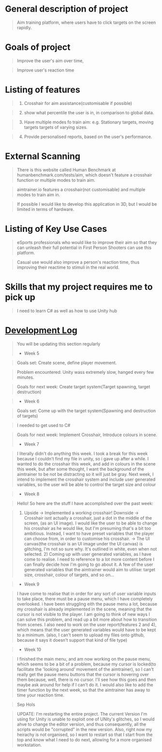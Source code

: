 # General description of project
> Aim training platform, where users have to click targets on the screen rapidly.
> 
# Goals of project
> Improve the user's aim over time,

> Improve user's reaction time
# Listing of features
> 1. Crosshair for aim assistance(customisable if possible)

> 2. show what percentile the user is in, in comparison to global data.

> 3. Have multiple modes fo train aim: 
> e.g. Stationary targets,
> moving targets
> targets of varying sizes.

> 4. Provide personalised reports, based on the user's performance.

# External Scanning
> There is this website called Human Benchmark at humanbenchmark.com/tests/aim, which doesn't feature a crosshair function or multiple modes to train aim.

> aimtrainer.io features a crosshair(not customisable) and multiple modes to train aim in.

> If possible I would like to develop this application in 3D, but I would be limited in terms of hardware.

# Listing of Key Use Cases
> eSports professionals who would like to improve their aim so that they can unleash their full potential in First Person Shooters can use this platform.

> Casual use would also improve a person's reaction time, thus improving their reactime to stimuli in the real world.

# Skills that my project requires me to pick up
> I need to learn C# as well as 
> how to use Unity hub
> 

# [Development Log](/devlog.md)
> You will be updating this section regularly
> - Week 5

>   Goals set: Create scene, define player movement.

> Problem encountered: Unity wass extremely slow, hanged every few minutes.   

> Goals for next week: Create target system(Target spawning, target destruction)



> - Week 6

>   Goals set: Come up with the target system(Spawning and destruction of targets)
  
> I needed to get used to C#

> Goals for next week: Implement Crosshair, Introduce colours in scene.
> 
> - Week 7

> I literally didn't do anything this week. I took a break for this week because I couldn't find my file in unity, so i gave up after a while. I wanted to do the crosshair this week, and add in colours in the scene this week, but after some thought, I want the background of the aimtrainer to be not be distracting so it will just be gray. Next week, I intend to implement the crosshair system and include user generated variables, so the user will be able to control the target size and colour


> - Week 8

> Hello! So here are the stuff I have accomplished over the past week:

> 1) Upside -> Implemented a working crosshair! Downside -> Crosshair isnt actually a crosshair, just a dot in the middle of the screen, (as an UI image). I would like the user to be able to change his crosshair as he would like, but I'm presuming that's a bit too ambitious. Instead, I want to have preset variables that the player can choose from, in order to customise his crosshair. -> The UI canvas(the crosshair is an UI image under the UI canvas) is glitching, I'm not so sure why. It's outlined in white, even when not selected. 2) Coming up with user generated variables, as I have come to realise. I need to reference to a lot more content before I can finally decide how I'm going to go about it. A few of the user generated variables that the aimtrainer would aim to utilise: target size, crosshair, colour of targets, and so on... 

> - Week 9

> I have come to realise that in order for any sort of user variable inputs to take place, there must be a pause menu, which I have completely overlooked. i have been struggling eith the pause menu a lot, because my crosshair is already implemented in the scene, meaning that the cursor is not visible to the player. I am going to think of new ways I can solve this problem, and read up a bit more about how to transition from scenes. I also need to work on the user report(features 2 and 4), which means that the user generated variables would have to be kept to a minimum. (also, I can't seem to upload my files onto github, because it says it doesn't support that kind of file type)


> - Week 10

>  I finished the main menu, and am now working on the pause menu, which seems to be a bit of a problem, because my cursor is locked(to facilitate the 'looking around' movement of the aimtrainer), so I can't really get the pause menu buttons that the cursor is hovering over them because, well, there is no cursor. I'll see how this goes and then maybe ask around for help if I can't do it. I would also like to add the timer function by the next week, so that the aimtrainer has away to time your reaction time.

>Sep Hols

> UPDATE: I'm restarting the entire project. The current Version I'm using for Unity is unable to exploit one of UNity's glitches, so I would ahve to change the editor version, and thus consequently, all the scripts would be "corrupted" in the new version. Also, right now my heirachy is not organised, so I want to restart so that I start from the top and know what I need to do next, allowing for a more organised workstation.
